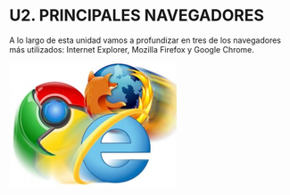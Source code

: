 
# U2. PRINCIPALES NAVEGADORES

A lo largo de esta unidad vamos a profundizar en tres de los navegadores más utilizados: Internet Explorer, Mozilla Firefox y Google Chrome.


![2.6. Navegadores. Autor: Janioquadros.com. http://www.flickr.com. Licencia de Creative Commons.](img/navegadores3.jpg)

 

